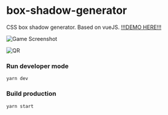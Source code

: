 # box-shadow-generator
CSS box shadow generator. Based on vueJS. [!!!DEMO HERE!!!](https://demo.web-panda.ru/box-shadow-generator/)

![Game Screenshot](https://demo.web-panda.ru/screenshots/shadow.JPG)

![QR](https://demo.web-panda.ru/qr/box-shadowx200.png)

### Run developer mode
```
yarn dev
```

### Build production
```
yarn start
```
